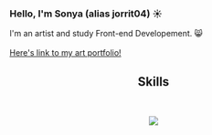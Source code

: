 ### Hello, I'm Sonya (alias jorrit04) ☀


I'm an artist and study Front-end Developement. 😸<br><br>
<a href="https://jorrit04portfolio.carrd.co">Here's link to my art portfolio!</a>

<h2 align="center">Skills</h2>
<br>
<p align="center">
  <a href="https://skillicons.dev">
<img src="https://skillicons.dev/icons?i=html,css,js,git,github,vscode" />
  </a>
</p>
